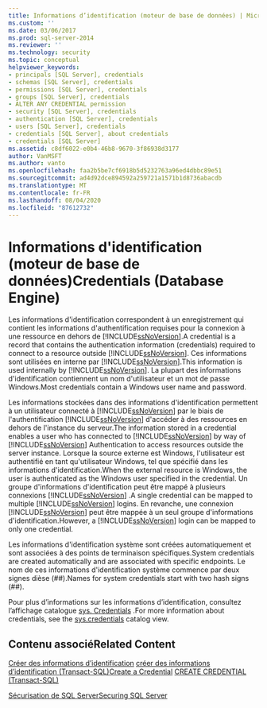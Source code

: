 ```yaml
---
title: Informations d’identification (moteur de base de données) | Microsoft Docs
ms.custom: ''
ms.date: 03/06/2017
ms.prod: sql-server-2014
ms.reviewer: ''
ms.technology: security
ms.topic: conceptual
helpviewer_keywords:
- principals [SQL Server], credentials
- schemas [SQL Server], credentials
- permissions [SQL Server], credentials
- groups [SQL Server], credentials
- ALTER ANY CREDENTIAL permission
- security [SQL Server], credentials
- authentication [SQL Server], credentials
- users [SQL Server], credentials
- credentials [SQL Server], about credentials
- credentials [SQL Server]
ms.assetid: c8df6022-e0b4-46b8-9670-3f86938d3177
author: VanMSFT
ms.author: vanto
ms.openlocfilehash: faa2b5be7cf6918b5d5232763a96ed4dbbc89e51
ms.sourcegitcommit: ad4d92dce894592a259721a1571b1d8736abacdb
ms.translationtype: MT
ms.contentlocale: fr-FR
ms.lasthandoff: 08/04/2020
ms.locfileid: "87612732"
---
```

# <a name="credentials-database-engine"></a><span data-ttu-id="f769e-102">Informations d'identification (moteur de base de données)</span><span class="sxs-lookup"><span data-stu-id="f769e-102">Credentials (Database Engine)</span></span>
  <span data-ttu-id="f769e-103">Les informations d'identification correspondent à un enregistrement qui contient les informations d'authentification requises pour la connexion à une ressource en dehors de [!INCLUDE[ssNoVersion](../../../includes/ssnoversion-md.md)].</span><span class="sxs-lookup"><span data-stu-id="f769e-103">A credential is a record that contains the authentication information (credentials) required to connect to a resource outside [!INCLUDE[ssNoVersion](../../../includes/ssnoversion-md.md)].</span></span> <span data-ttu-id="f769e-104">Ces informations sont utilisées en interne par [!INCLUDE[ssNoVersion](../../../includes/ssnoversion-md.md)].</span><span class="sxs-lookup"><span data-stu-id="f769e-104">This information is used internally by [!INCLUDE[ssNoVersion](../../../includes/ssnoversion-md.md)].</span></span> <span data-ttu-id="f769e-105">La plupart des informations d'identification contiennent un nom d'utilisateur et un mot de passe Windows.</span><span class="sxs-lookup"><span data-stu-id="f769e-105">Most credentials contain a Windows user name and password.</span></span>  
  
 <span data-ttu-id="f769e-106">Les informations stockées dans des informations d'identification permettent à un utilisateur connecté à [!INCLUDE[ssNoVersion](../../../includes/ssnoversion-md.md)] par le biais de l'authentification [!INCLUDE[ssNoVersion](../../../includes/ssnoversion-md.md)] d'accéder à des ressources en dehors de l'instance du serveur.</span><span class="sxs-lookup"><span data-stu-id="f769e-106">The information stored in a credential enables a user who has connected to [!INCLUDE[ssNoVersion](../../../includes/ssnoversion-md.md)] by way of [!INCLUDE[ssNoVersion](../../../includes/ssnoversion-md.md)] Authentication to access resources outside the server instance.</span></span> <span data-ttu-id="f769e-107">Lorsque la source externe est Windows, l'utilisateur est authentifié en tant qu'utilisateur Windows, tel que spécifié dans les informations d'identification.</span><span class="sxs-lookup"><span data-stu-id="f769e-107">When the external resource is Windows, the user is authenticated as the Windows user specified in the credential.</span></span> <span data-ttu-id="f769e-108">Un groupe d'informations d'identification peut être mappé à plusieurs connexions [!INCLUDE[ssNoVersion](../../../includes/ssnoversion-md.md)] .</span><span class="sxs-lookup"><span data-stu-id="f769e-108">A single credential can be mapped to multiple [!INCLUDE[ssNoVersion](../../../includes/ssnoversion-md.md)] logins.</span></span> <span data-ttu-id="f769e-109">En revanche, une connexion [!INCLUDE[ssNoVersion](../../../includes/ssnoversion-md.md)] peut être mappée à un seul groupe d'informations d'identification.</span><span class="sxs-lookup"><span data-stu-id="f769e-109">However, a [!INCLUDE[ssNoVersion](../../../includes/ssnoversion-md.md)] login can be mapped to only one credential.</span></span>  
  
 <span data-ttu-id="f769e-110">Les informations d'identification système sont créées automatiquement et sont associées à des points de terminaison spécifiques.</span><span class="sxs-lookup"><span data-stu-id="f769e-110">System credentials are created automatically and are associated with specific endpoints.</span></span> <span data-ttu-id="f769e-111">Le nom de ces informations d'identification système commence par deux signes dièse (##).</span><span class="sxs-lookup"><span data-stu-id="f769e-111">Names for system credentials start with two hash signs (##).</span></span>  
  
 <span data-ttu-id="f769e-112">Pour plus d’informations sur les informations d’identification, consultez l’affichage catalogue [sys. Credentials](/sql/relational-databases/system-catalog-views/sys-credentials-transact-sql) .</span><span class="sxs-lookup"><span data-stu-id="f769e-112">For more information about credentials, see the [sys.credentials](/sql/relational-databases/system-catalog-views/sys-credentials-transact-sql) catalog view.</span></span>  
  
## <a name="related-content"></a><span data-ttu-id="f769e-113">Contenu associé</span><span class="sxs-lookup"><span data-stu-id="f769e-113">Related Content</span></span>  
 <span data-ttu-id="f769e-114">[Créer des informations d’identification](../authentication-access/create-a-credential.md) [créer des informations d’identification &#40;Transact-SQL&#41;](/sql/t-sql/statements/create-credential-transact-sql)</span><span class="sxs-lookup"><span data-stu-id="f769e-114">[Create a Credential](../authentication-access/create-a-credential.md) [CREATE CREDENTIAL &#40;Transact-SQL&#41;](/sql/t-sql/statements/create-credential-transact-sql)</span></span>  
  
 [<span data-ttu-id="f769e-115">Sécurisation de SQL Server</span><span class="sxs-lookup"><span data-stu-id="f769e-115">Securing SQL Server</span></span>](../securing-sql-server.md)  
  
  
